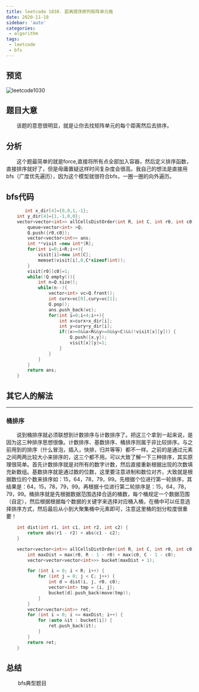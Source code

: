 ```yaml
---
title: leetcode 1030. 距离顺序排列矩阵单元格
date: 2020-11-18
sidebar: 'auto'
categories:
 - algorithm
tags:
 - leetcode
 - bfs
---
```

 ## 预览
<img :src="$withBase('/leetcodeImages/lc1030.png')" alt="leetcode1030">  

## 题目大意
&emsp;&emsp;该题的意思很明显，就是让你去找矩阵单元的每个距离然后去排序。 
## 分析
&emsp;&emsp;这个题最简单的就是force,直接将所有点全部加入容器，然后定义排序函数，直接排序就好了，但是毋庸置疑这样时间复杂度会很高。我自己的想法是直接用bfs（广度优先遍历），因为这个模型就很符合bfs，一圈一圈的向外遍历。
## bfs代码  
```cpp
       int x_dir[4]={0,0,1,-1};
    int y_dir[4]={1,-1,0,0};
    vector<vector<int>> allCellsDistOrder(int R, int C, int r0, int c0) {
        queue<vector<int> >Q;
        Q.push({r0,c0});
        vector<vector<int>> ans;
        int **visit =new int*[R];
        for(int i=0;i<R;i++){
            visit[i]=new int[C];
            memset(visit[i],0,C*sizeof(int));
        }
        visit[r0][c0]=1;
        while(!Q.empty()){
            int n=Q.size();
            while(n--){
                vector<int> vc=Q.front();
                int curx=vc[0],cury=vc[1];
                Q.pop();
                ans.push_back(vc);
                for(int i=0;i<4;i++){
                    int x=curx+x_dir[i];
                    int y=cury+y_dir[i];
                    if((x>=0&&x<R&&y>=0&&y<C)&&(!visit[x][y])) {
                        Q.push({x,y});
                        visit[x][y]=1;
                    }
                }
            }
        }
        return ans;
    }
```
  
## 其它人的解法
- - -
### 桶排序
&emsp;&emsp;说到桶排序就必须联想到计数排序与计数排序了。把这三个拿到一起来说，是因为这三种排序思想很像。计数排序、基数排序、桶排序则属于非比较排序。与之前用到的排序（什么冒泡，插入，快排，归并等等）都不一样。之前的是通过元素之间两两比较大小来排序的，这三个都不用。可以大致了解一下三种排序，其实原理很简单。首先计数排序就是对所有的数字计数，然后直接重新根据出现的次数填充新数组。基数排序就是通过数的位数，这里要注意进制和数位对齐，大致就是根据数位的个数来排序如：15，64，78，79，99。先根据个位进行第一轮排序，其结果是：64，15，78，79，99。再根据十位进行第二轮排序是：15，64，78，79，99。桶排序就是先根据数据范围选择合适的桶数，每个桶规定一个数据范围（自定），然后根据根据每个数据的关键字来选择对应桶入桶，在桶中可以任意选择排序方式，然后最后从小到大聚集桶中元素即可，注意这里桶的划分粒度很重要！
```cpp 桶排序代码
    int dist(int r1, int c1, int r2, int c2) {
        return abs(r1 - r2) + abs(c1 - c2);
    }

    vector<vector<int>> allCellsDistOrder(int R, int C, int r0, int c0) {
        int maxDist = max(r0, R - 1 - r0) + max(c0, C - 1 - c0);
        vector<vector<vector<int>>> bucket(maxDist + 1);

        for (int i = 0; i < R; i++) {
            for (int j = 0; j < C; j++) {
                int d = dist(i, j, r0, c0);
                vector<int> tmp = {i, j};
                bucket[d].push_back(move(tmp));
            }
        }
        vector<vector<int>> ret;
        for (int i = 0; i <= maxDist; i++) {
            for (auto &it : bucket[i]) {
                ret.push_back(it);
            }
        }
        return ret;
    }
```
## 总结
&emsp;&emsp;  bfs典型题目
